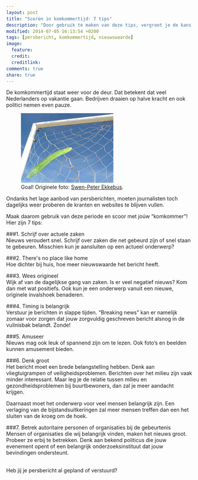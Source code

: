 ```yaml
---
layout: post
title: "Scoren in komkommertijd: 7 tips"
description: "Door gebruik te maken van deze tips, vergroot je de kans op publicatie."
modified: 2014-07-05 16:13:54 +0200
tags: [persbericht, komkommertijd, nieuwswaarde]
image:
  feature: 
  credit: 
  creditlink: 
comments: true
share: true
---
```


De komkommertijd staat weer voor de deur. Dat betekent dat veel
Nederlanders op vakantie gaan. Bedrijven draaien op halve kracht en
ook politici nemen even pauze.

<figure class="floatright">
  <img src="/images/scoren-in-komkommertijd.jpg" alt="Een komkommer
  komt op het doel af" >
  <figcaption>Goal! Originele foto: <a href="bit.ly/1m35NBf">Swen-Peter Ekkebus</a>.</figcaption>
</figure>

Ondanks het lage aanbod van persberichten, moeten journalisten toch
dagelijks weer proberen de kranten en websites te blijven vullen.

Maak daarom gebruik van deze periode en scoor met joúw “komkommer”! 
Hier zijn 7  tips:


###1. Schrijf over actuele zaken  
Nieuws veroudert snel. Schrijf over zaken die net gebeurd zijn of snel
staan te gebeuren. Misschien kun je aansluiten op een actueel
onderwerp?

###2. There's no place like home  
Hoe dichter bij huis, hoe meer nieuwswaarde het bericht heeft.

###3. Wees origineel  
Wijk af van de dagelijkse gang van zaken.
Is er veel negatief nieuws? Kom dan met wat positiefs. Ook kun je een
onderwerp vanuit een nieuwe, originele invalshoek benaderen.

###4. Timing is belangrijk  
Verstuur je berichten in slappe tijden. “Breaking news” kan er
namelijk zomaar voor zorgen dat jouw zorgvuldig geschreven bericht
alsnog in de vuilnisbak belandt. Zonde!

###5. Amuseer  
Nieuws mag ook leuk of spannend zijn om te lezen. Ook foto’s en
beelden kunnen amusement bieden.

###6. Denk groot  
Het bericht moet een brede belangstelling hebben. 
Denk aan vliegtuigrampen of veiligheidsproblemen. Berichten over het
milieu zijn vaak minder interessant. Maar leg je de relatie tussen
milieu en gezondheidsproblemen bij buurtbewoners, dan zal je meer
aandacht krijgen.

Daarnaast moet het onderwerp voor veel mensen belangrijk zijn. Een
verlaging van de bijstandsuitkeringen zal meer mensen treffen dan een
het sluiten van de kroeg om de hoek.

###7. Betrek autoritaire personen of organisaties bij de gebeurtenis  
Mensen of organisaties die wij belangrijk vinden, maken het nieuws groot. Probeer ze erbij te betrekken. 
Denk aan bekend politicus die jouw evenement opent of een belangrijk
onderzoeksinstituut dat jouw bevindingen ondersteunt.

<br>
Heb jij je persbericht al gepland of verstuurd?


